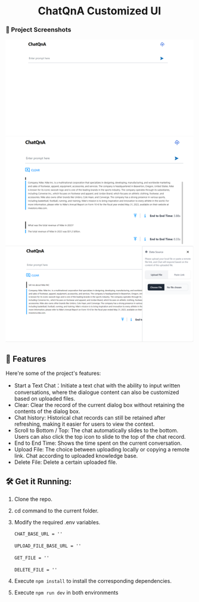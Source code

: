 <h1 align="center" id="title"> ChatQnA Customized UI</h1>

### 📸 Project Screenshots

![project-screenshot](../../../assets/img/chat_ui_init.png)
![project-screenshot](../../../assets/img/chat_ui_response.png)
![project-screenshot](../../../assets/img/chat_ui_upload.png)

<h2>🧐 Features</h2>

Here're some of the project's features:

- Start a Text Chat：Initiate a text chat with the ability to input written conversations, where the dialogue content can also be customized based on uploaded files.
- Clear: Clear the record of the current dialog box without retaining the contents of the dialog box.
- Chat history: Historical chat records can still be retained after refreshing, making it easier for users to view the context.
- Scroll to Bottom / Top: The chat automatically slides to the bottom. Users can also click the top icon to slide to the top of the chat record.
- End to End Time: Shows the time spent on the current conversation.
- Upload File: The choice between uploading locally or copying a remote link. Chat according to uploaded knowledge base.
- Delete File: Delete a certain uploaded file.


<h2>🛠️ Get it Running:</h2>

1. Clone the repo.

2. cd command to the current folder.

3. Modify the required .env variables.

   ```
   CHAT_BASE_URL = ''

   UPLOAD_FILE_BASE_URL = ''

   GET_FILE = ''

   DELETE_FILE = ''

   ```

4. Execute `npm install` to install the corresponding dependencies.

5. Execute `npm run dev` in both environments
